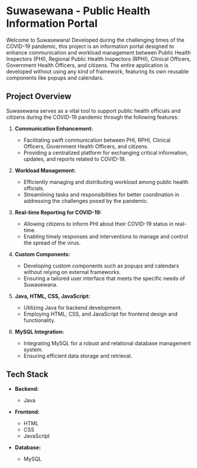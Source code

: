 # Suwasewana - Public Health Information Portal

Welcome to Suwasewana! Developed during the challenging times of the COVID-19 pandemic, this project is an information portal designed to enhance communication and workload management between Public Health Inspectors (PHI), Regional Public Health Inspectors (RPHI), Clinical Officers, Government Health Officers, and citizens. The entire application is developed without using any kind of framework, featuring its own reusable components like popups and calendars.

## Project Overview

Suwasewana serves as a vital tool to support public health officials and citizens during the COVID-19 pandemic through the following features:

1. **Communication Enhancement:**
   - Facilitating swift communication between PHI, RPHI, Clinical Officers, Government Health Officers, and citizens.
   - Providing a centralized platform for exchanging critical information, updates, and reports related to COVID-19.

2. **Workload Management:**
   - Efficiently managing and distributing workload among public health officials.
   - Streamlining tasks and responsibilities for better coordination in addressing the challenges posed by the pandemic.

3. **Real-time Reporting for COVID-19:**
   - Allowing citizens to inform PHI about their COVID-19 status in real-time.
   - Enabling timely responses and interventions to manage and control the spread of the virus.

4. **Custom Components:**
   - Developing custom components such as popups and calendars without relying on external frameworks.
   - Ensuring a tailored user interface that meets the specific needs of Suwasewana.

5. **Java, HTML, CSS, JavaScript:**
   - Utilizing Java for backend development.
   - Employing HTML, CSS, and JavaScript for frontend design and functionality.

6. **MySQL Integration:**
   - Integrating MySQL for a robust and relational database management system.
   - Ensuring efficient data storage and retrieval.

## Tech Stack

- **Backend:**
  - Java

- **Frontend:**
  - HTML
  - CSS
  - JavaScript

- **Database:**
  - MySQL


